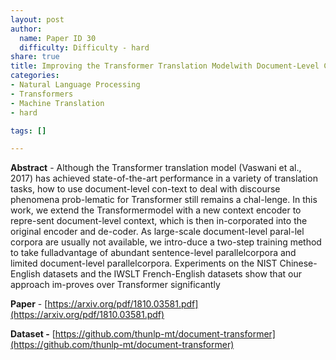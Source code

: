 ```yaml
---
layout: post
author:
  name: Paper ID 30
  difficulty: Difficulty - hard
share: true
title: Improving the Transformer Translation Modelwith Document-Level Context
categories:
- Natural Language Processing
- Transformers
- Machine Translation
- hard

tags: []

---
```

**Abstract** - Although the Transformer translation model (Vaswani et al., 2017) has achieved state-of-the-art performance in a variety of translation tasks, how to use document-level con-text to deal with discourse phenomena prob-lematic for Transformer still remains a chal-lenge. In this work, we extend the Transformermodel with a new context encoder to repre-sent document-level context, which is then in-corporated into the original encoder and de-coder. As large-scale document-level paral-lel corpora are usually not available, we intro-duce a two-step training method to take fulladvantage of abundant sentence-level parallelcorpora and limited document-level parallelcorpora. Experiments on the NIST Chinese-English datasets and the IWSLT French-English datasets show that our approach im-proves over Transformer significantly

**Paper** - [https://arxiv.org/pdf/1810.03581.pdf](https://arxiv.org/pdf/1810.03581.pdf)

**Dataset -** [https://github.com/thunlp-mt/document-transformer](https://github.com/thunlp-mt/document-transformer)
    